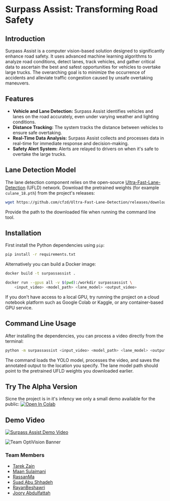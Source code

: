 # Surpass Assist: Transforming Road Safety

## Introduction

Surpass Assist is a computer vision-based solution designed to significantly enhance road safety. It uses advanced machine learning algorithms to analyze road conditions, detect lanes, track vehicles, and gather critical data to ascertain the best and safest opportunities for vehicles to overtake large trucks. The overarching goal is to minimize the occurrence of accidents and alleviate traffic congestion caused by unsafe overtaking maneuvers.

## Features

- **Vehicle and Lane Detection:** Surpass Assist identifies vehicles and lanes on the road accurately, even under varying weather and lighting conditions.
- **Distance Tracking:** The system tracks the distance between vehicles to ensure safe overtaking.
- **Real-Time Data Analysis:** Surpass Assist collects and processes data in real-time for immediate response and decision-making.
- **Safety Alert System:** Alerts are relayed to drivers on when it's safe to overtake the large trucks.

## Lane Detection Model

The lane detection component relies on the open-source
[Ultra-Fast-Lane-Detection](https://github.com/cfzd/Ultra-Fast-Lane-Detection)
(UFLD) network. Download the pretrained weights (for example
`culane_18.pth`) from the project's releases:

```bash
wget https://github.com/cfzd/Ultra-Fast-Lane-Detection/releases/download/v1.0.0/culane_18.pth
```

Provide the path to the downloaded file when running the command line tool.

## Installation

First install the Python dependencies using `pip`:

```bash
pip install -r requirements.txt
```

Alternatively you can build a Docker image:

```bash
docker build -t surpassassist .
```
```bash
docker run --gpus all -v $(pwd):/workdir surpassassist \
    <input_video> <model_path> <lane_model> <output_video>
```

If you don't have access to a local GPU, try running the project on a cloud
notebook platform such as Google Colab or Kaggle, or any container-based GPU
service.

## Command Line Usage

After installing the dependencies, you can process a video directly from the
terminal:

```bash
python -m surpassassist <input_video> <model_path> <lane_model> <output_video>
```

The command loads the YOLO model, processes the video, and saves the annotated
output to the location you specify. The lane model path should point to the
pretrained UFLD weights you downloaded earlier.

## Try The Alpha Version

Sicne the project is in it's infency we only a small demo available for the public: [![Open In Colab](https://colab.research.google.com/assets/colab-badge.svg)](https://colab.research.google.com/drive/1r0lJmQfBUE35CoIMFeC3QKnnIfxU29P9?usp=sharing)

## Demo Video
[![Surpass Assist Demo Video](http://img.youtube.com/vi/C8QxjVD6yD8/0.jpg)](http://www.youtube.com/watch?v=C8QxjVD6yD8 "Surpass Assist Demo Video")

![Team OptiVision Banner](https://cdn.discordapp.com/attachments/1126133480204554292/1127247949433409536/didhx635-removebg-preview.png)
### Team Members

- [Tarek Zain](https://github.com/zain-codes)
- [Maan Sulaimani](https://github.com/maans2001)
- [RassanMa](https://github.com/RassanMa)
- [Suad Abu Shhadeh](https://www.linkedin.com/in/suad-abu-shhadeh-961600198)
- [RayanBeshawri](https://www.linkedin.com/in/rayan-beshawri)
- [Joory Abdulfattah](https://www.linkedin.com/in/joory-abdulfattah-477a92252)
